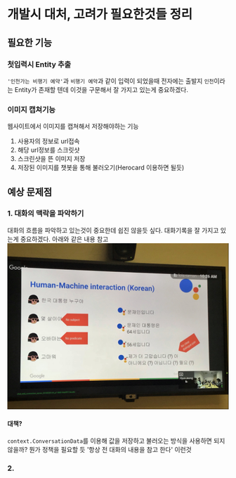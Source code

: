 # 개발시 대처, 고려가 필요한것들 정리

## 필요한 기능
### 첫입력시 Entity 추출
`'인천가는 비행기 예약'`과 `비행기 예약`과 같이 입력이 되었을때 전자에는 출발지 `인천`이라는 Entity가 존재할 텐데 이것을 구문해서 잘 가지고 있는게 중요하겠다.

### 이미지 캡쳐기능
웹사이트에서 이미지를 캡쳐해서 저장해야하는 기능

1. 사용자의 정보로 url접속
2. 해당 url정보를 스크릿샷
3. 스크린샷을 뜬 이미지 저장
4. 저장된 이미지를 챗봇을 통해 불러오기(Herocard 이용하면 될듯)



## 예상 문제점

### 1. 대화의 맥락을 파악하기
대화의 흐름을 파악하고 있는것이 중요한데 쉽진 않을듯 싶다.
대화기록을 잘 가지고 있는게 중요하겠다. 아래와 같은 내용 참고
![image](/Images/botFramework&Luis/22.jpg)
#### 대책?
`context.ConversationData`를 이용해 값을 저장하고 불러오는 방식을 사용하면 되지 않을까?
뭔가 정책을 필요할 듯 '항상 전 대화의 내용을 참고 한다' 이런것
### 2.
